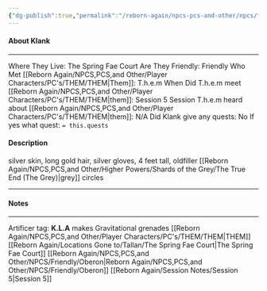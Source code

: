 ```yaml
---
{"dg-publish":true,"permalink":"/reborn-again/npcs-pcs-and-other/npcs/friendly/klank/"}
---
```



#### About Klank
---
Where They Live: The Spring Fae Court
Are They Friendly: Friendly 
Who Met [[Reborn Again/NPCS,PCS,and Other/Player Characters/PC's/THEM/THEM\|Them]]: T.h.e.m
When Did T.h.e.m meet [[Reborn Again/NPCS,PCS,and Other/Player Characters/PC's/THEM/THEM\|them]]: Session 5
Session T.h.e.m heard about [[Reborn Again/NPCS,PCS,and Other/Player Characters/PC's/THEM/THEM\|them]]: N/A
Did Klank give any quests: No
	If yes what quest: `= this.quests`


#### Description
silver skin, long gold hair, silver gloves, 4 feet tall, oldfiller [[Reborn Again/NPCS,PCS,and Other/Higher Powers/Shards of the Grey/The True End (The Grey)\|grey]] circles

---

#### Notes
---
Artificer tag: __K.L.A__ 
makes Gravitational grenades 
[[Reborn Again/NPCS,PCS,and Other/Player Characters/PC's/THEM/THEM\|THEM]]
[[Reborn Again/Locations Gone to/Tallan/The Spring Fae Court\|The Spring Fae Court]]
[[Reborn Again/NPCS,PCS,and Other/NPCS/Friendly/Oberon\|Reborn Again/NPCS,PCS,and Other/NPCS/Friendly/Oberon]]
[[Reborn Again/Session Notes/Session 5\|Session 5]]


